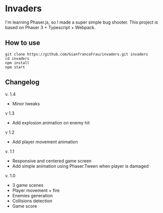 # Invaders

I'm learning Phaser.js, so I made a super simple bug shooter.
This project is based on Phaser 3 + Typescript + Webpack.

## How to use
```
git clone https://github.com/GianfrancoFrau/invaders.git invaders
cd invaders
npm install
npm start
```

## Changelog

v. 1.4

- Minor tweaks

v 1.3

- Add explosion animation on enemy hit

v 1.2

- Add player movement animation

v. 1.1

- Responsive and centered game screen
- Add simple animation using Phaser.Tween when player is damaged

v. 1.0

- 3 game scenes
- Player movement + fire
- Enemies generation
- Collisions detection
- Game score
